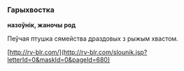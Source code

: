 ### Гарыхвостка
**назоўнік, жаночы род**

Пеўчая птушка сямейства драздовых з рыжым хвастом.

<a rel="author">[http://rv-blr.com/](http://rv-blr.com/slounik.jsp?letterId=0&maskId=0&pageId=680)</a>
